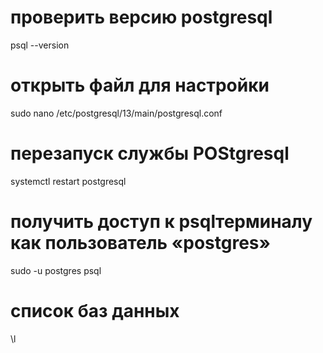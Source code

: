 # проверить версию postgresql
psql --version

# открыть файл для настройки 
sudo nano /etc/postgresql/13/main/postgresql.conf

# перезапуск службы POStgresql
systemctl restart postgresql

# получить доступ к psqlтерминалу как пользователь «postgres»
sudo -u postgres psql
#  список баз данных
 \l
